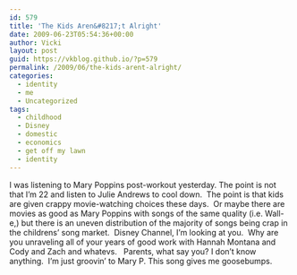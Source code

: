 ```yaml
---
id: 579
title: 'The Kids Aren&#8217;t Alright'
date: 2009-06-23T05:54:36+00:00
author: Vicki
layout: post
guid: https://vkblog.github.io/?p=579
permalink: /2009/06/the-kids-arent-alright/
categories:
  - identity
  - me
  - Uncategorized
tags:
  - childhood
  - Disney
  - domestic
  - economics
  - get off my lawn
  - identity
---
```

I was listening to Mary Poppins post-workout yesterday. The point is not that I&#8217;m 22 and listen to Julie Andrews to cool down.  The point is that kids are given crappy movie-watching choices these days.  Or maybe there are movies as good as Mary Poppins with songs of the same quality (i.e. Wall-e,) but there is an uneven distribution of the majority of songs being crap in the childrens&#8217; song market.  Disney Channel, I&#8217;m looking at you.  Why are you unraveling all of your years of good work with Hannah Montana and Cody and Zach and whatevs.   Parents, what say you? I don&#8217;t know anything.  I&#8217;m just groovin&#8217; to Mary P. This song gives me goosebumps.